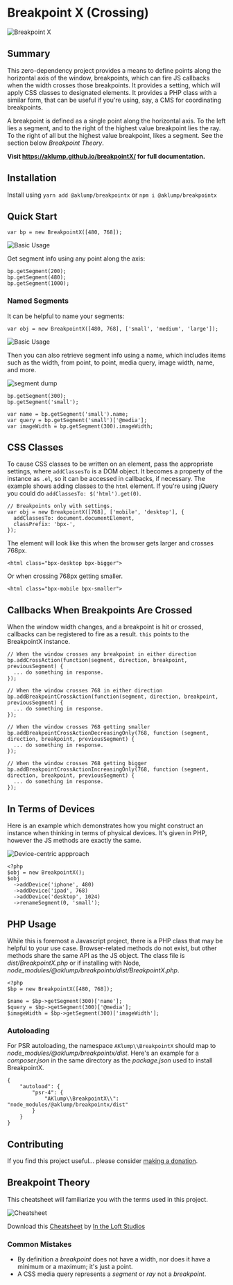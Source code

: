 # Breakpoint X (Crossing)

![Breakpoint X](docs/images/breakpoint-x.jpg)

## Summary

This zero-dependency project provides a means to define points along the horizontal axis of the window, breakpoints, which can fire JS callbacks when the width crosses those breakpoints.  It provides a setting, which will apply CSS classes to designated elements.  It provides a PHP class with a similar form, that can be useful if you're using, say, a CMS for coordinating breakpoints.

A breakpoint is defined as a single point along the horizontal axis.  To the left lies a segment, and to the right of the highest value breakpoint lies the ray.  To the right of all but the highest value breakpoint, likes a segment.  See the section below _Breakpoint Theory_.

**Visit <https://aklump.github.io/breakpointX/> for full documentation.**

## Installation

Install using `yarn add @aklump/breakpointx` or `npm i @aklump/breakpointx`

## Quick Start

    var bp = new BreakpointX([480, 768]);

![Basic Usage](docs/images/basic.png)

Get segment info using any point along the axis:

    bp.getSegment(200);
    bp.getSegment(480);
    bp.getSegment(1000);

### Named Segments

It can be helpful to name your segments:


    var obj = new BreakpointX([480, 768], ['small', 'medium', 'large']);

![Basic Usage](docs/images/named.png)

Then you can also retrieve segment info using a name, which includes items such as the width, from point, to point, media query, image width, name, and more.

![segment dump](docs/images/console.jpg)

    bp.getSegment(300);
    bp.getSegment('small');
    
    var name = bp.getSegment('small').name;
    var query = bp.getSegment('small')['@media'];
    var imageWidth = bp.getSegment(300).imageWidth;

## CSS Classes

To cause CSS classes to be written on an element, pass the appropriate settings, where `addClassesTo` is a DOM object.  It becomes a property of the instance as `.el`, so it can be accessed in callbacks, if necessary.  The example shows adding classes to the `html` element.  If you're using jQuery you could do `addClassesTo: $('html').get(0)`.

    // Breakpoints only with settings.
    var obj = new BreakpointX([768], ['mobile', 'desktop'], {
      addClassesTo: document.documentElement,
      classPrefix: 'bpx-',
    });

The element will look like this when the browser gets larger and crosses 768px.

    <html class="bpx-desktop bpx-bigger">

Or when crossing 768px getting smaller.

    <html class="bpx-mobile bpx-smaller">

## Callbacks When Breakpoints Are Crossed

When the window width changes, and a breakpoint is hit or crossed, callbacks can be registered to fire as a result. `this` points to the BreakpointX instance.

    // When the window crosses any breakpoint in either direction
    bp.addCrossAction(function(segment, direction, breakpoint, previousSegment) {
      ... do something in response.
    });

    // When the window crosses 768 in either direction
    bp.addBreakpointCrossAction(function(segment, direction, breakpoint, previousSegment) {
      ... do something in response.
    });

    // When the window crosses 768 getting smaller
    bp.addBreakpointCrossActionDecreasingOnly(768, function (segment, direction, breakpoint, previousSegment) {
      ... do something in response.
    });

    // When the window crosses 768 getting bigger
    bp.addBreakpointCrossActionIncreasingOnly(768, function (segment, direction, breakpoint, previousSegment) {
      ... do something in response.
    });

## In Terms of Devices

Here is an example which demonstrates how you might construct an instance when thinking in terms of physical devices.  It's given in PHP, however the JS methods are exactly the same.

![Device-centric appproach](docs/images/devices.png)

    <?php
    $obj = new BreakpointX();
    $obj
      ->addDevice('iphone', 480)
      ->addDevice('ipad', 768)
      ->addDevice('desktop', 1024)
      ->renameSegment(0, 'small');

## PHP Usage

While this is foremost a Javascript project, there is a PHP class that may be helpful to your use case.  Browser-related methods do not exist, but other methods share the same API as the JS object.  The class file is _dist/BreakpointX.php_ or if installing with Node, _node_modules/@aklump/breakpointx/dist/BreakpointX.php_.

    <?php
    $bp = new BreakpointX([480, 768]);
    
    $name = $bp->getSegment(300)['name'];
    $query = $bp->getSegment(300)['@media'];
    $imageWidth = $bp->getSegment(300)['imageWidth'];

### Autoloading

 For PSR autoloading, the namespace `AKlump\\BreakpointX` should map to _node_modules/@aklump/breakpointx/dist_.  Here's an example for a _composer.json_ in the same directory as the _package.json_ used to install BreakpointX.

    {
        "autoload": {
            "psr-4": {
                "AKlump\\BreakpointX\\": "node_modules/@aklump/breakpointx/dist"
            }
        }
    }

## Contributing

If you find this project useful... please consider [making a donation](https://www.paypal.com/cgi-bin/webscr?cmd=_s-xclick&hosted_button_id=4E5KZHDQCEUV8&item_name=Gratitude%20for%20aklump%2Fbreakpoint_x).

## Breakpoint Theory

This cheatsheet will familiarize you with the terms used in this project.

![Cheatsheet](docs/images/breakpoint-cheatsheet.png)

Download this [Cheatsheet](docs/images/breakpoint-cheatsheet.pdf) by [In the Loft Studios](http://www.intheloftstudios.com)

### Common Mistakes

* By definition a _breakpoint_ does not have a width, nor does it have a minimum or a maximum; it's just a point.
* A CSS media query represents a _segment_ or _ray_ not a _breakpoint_.

